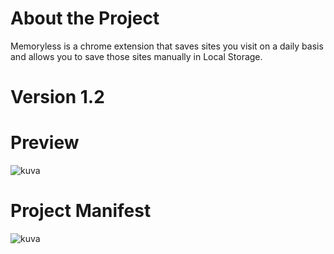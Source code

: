 # About the Project

Memoryless is a chrome extension that saves sites you visit on a daily basis and allows you to save those sites manually in Local Storage. 

# Version 1.2

# Preview
![kuva](https://user-images.githubusercontent.com/83369389/152510095-30968a52-fb16-4958-bc88-b2d26c92ec62.png)

# Project Manifest
![kuva](https://user-images.githubusercontent.com/83369389/152510162-0cc22d6b-e479-4153-9b9e-c3705c9385ba.png)
